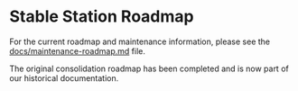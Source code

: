 # Stable Station Roadmap

For the current roadmap and maintenance information, please see the [docs/maintenance-roadmap.md](docs/maintenance-roadmap.md) file.

The original consolidation roadmap has been completed and is now part of our historical documentation.